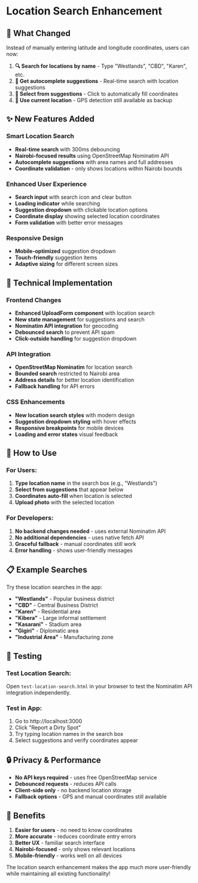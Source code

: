 # Location Search Enhancement

## 🎯 **What Changed**

Instead of manually entering latitude and longitude coordinates, users can now:

1. **🔍 Search for locations by name** - Type "Westlands", "CBD", "Karen", etc.
2. **📍 Get autocomplete suggestions** - Real-time search with location suggestions
3. **🎯 Select from suggestions** - Click to automatically fill coordinates
4. **📱 Use current location** - GPS detection still available as backup

## ✨ **New Features Added**

### **Smart Location Search**
- **Real-time search** with 300ms debouncing
- **Nairobi-focused results** using OpenStreetMap Nominatim API
- **Autocomplete suggestions** with area names and full addresses
- **Coordinate validation** - only shows locations within Nairobi bounds

### **Enhanced User Experience**
- **Search input** with search icon and clear button
- **Loading indicator** while searching
- **Suggestion dropdown** with clickable location options
- **Coordinate display** showing selected location coordinates
- **Form validation** with better error messages

### **Responsive Design**
- **Mobile-optimized** suggestion dropdown
- **Touch-friendly** suggestion items
- **Adaptive sizing** for different screen sizes

## 🔧 **Technical Implementation**

### **Frontend Changes**
- **Enhanced UploadForm component** with location search
- **New state management** for suggestions and search
- **Nominatim API integration** for geocoding
- **Debounced search** to prevent API spam
- **Click-outside handling** for suggestion dropdown

### **API Integration**
- **OpenStreetMap Nominatim** for location search
- **Bounded search** restricted to Nairobi area
- **Address details** for better location identification
- **Fallback handling** for API errors

### **CSS Enhancements**
- **New location search styles** with modern design
- **Suggestion dropdown styling** with hover effects
- **Responsive breakpoints** for mobile devices
- **Loading and error states** visual feedback

## 🚀 **How to Use**

### **For Users:**
1. **Type location name** in the search box (e.g., "Westlands")
2. **Select from suggestions** that appear below
3. **Coordinates auto-fill** when location is selected
4. **Upload photo** with the selected location

### **For Developers:**
1. **No backend changes needed** - uses external Nominatim API
2. **No additional dependencies** - uses native fetch API
3. **Graceful fallback** - manual coordinates still work
4. **Error handling** - shows user-friendly messages

## 📋 **Example Searches**

Try these location searches in the app:
- **"Westlands"** - Popular business district
- **"CBD"** - Central Business District
- **"Karen"** - Residential area
- **"Kibera"** - Large informal settlement
- **"Kasarani"** - Stadium area
- **"Gigiri"** - Diplomatic area
- **"Industrial Area"** - Manufacturing zone

## 🧪 **Testing**

### **Test Location Search:**
Open `test-location-search.html` in your browser to test the Nominatim API integration independently.

### **Test in App:**
1. Go to http://localhost:3000
2. Click "Report a Dirty Spot"
3. Try typing location names in the search box
4. Select suggestions and verify coordinates appear

## 🔒 **Privacy & Performance**

- **No API keys required** - uses free OpenStreetMap service
- **Debounced requests** - reduces API calls
- **Client-side only** - no backend location storage
- **Fallback options** - GPS and manual coordinates still available

## 🎉 **Benefits**

1. **Easier for users** - no need to know coordinates
2. **More accurate** - reduces coordinate entry errors  
3. **Better UX** - familiar search interface
4. **Nairobi-focused** - only shows relevant locations
5. **Mobile-friendly** - works well on all devices

The location search enhancement makes the app much more user-friendly while maintaining all existing functionality!